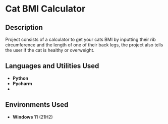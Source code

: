 <h1>Cat BMI Calculator</h1>

<h2>Description</h2>
Project consists of a calculator to get your cats BMI by inputting their rib circumference and the length of one of their back legs, the project also tells the user if the cat is healthy or overweight. 
<br />


<h2>Languages and Utilities Used</h2>

- <b>Python</b> 
- <b>Pycharm</b>
- 
<h2>Environments Used </h2>

- <b>Windows 11</b> (21H2)
